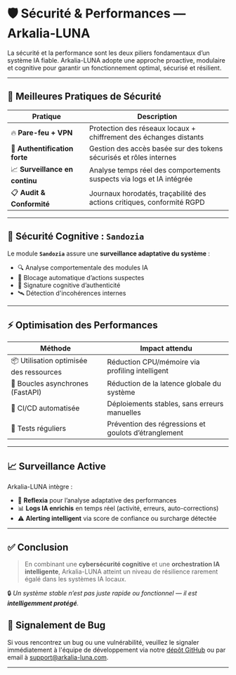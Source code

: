 # 🛡️ Sécurité & Performances — Arkalia-LUNA

La sécurité et la performance sont les deux piliers fondamentaux d’un système IA fiable. Arkalia-LUNA adopte une approche proactive, modulaire et cognitive pour garantir un fonctionnement optimal, sécurisé et résilient.

---

## 🔐 Meilleures Pratiques de Sécurité

| Pratique                        | Description                                                                 |
|--------------------------------|-----------------------------------------------------------------------------|
| 🔥 **Pare-feu + VPN**          | Protection des réseaux locaux + chiffrement des échanges distants          |
| 👤 **Authentification forte**  | Gestion des accès basée sur des tokens sécurisés et rôles internes         |
| 📈 **Surveillance en continu** | Analyse temps réel des comportements suspects via logs et IA intégrée      |
| 📋 **Audit & Conformité**      | Journaux horodatés, traçabilité des actions critiques, conformité RGPD     |

---

## 🧠 Sécurité Cognitive : `Sandozia`

Le module **`Sandozia`** assure une **surveillance adaptative du système** :

- 🔍 Analyse comportementale des modules IA
- 🛑 Blocage automatique d’actions suspectes
- 🧬 Signature cognitive d’authenticité
- 🛰 Détection d'incohérences internes

---

## ⚡ Optimisation des Performances

| Méthode                            | Impact attendu                                      |
|-----------------------------------|-----------------------------------------------------|
| 📦 Utilisation optimisée des ressources | Réduction CPU/mémoire via profiling intelligent   |
| 🔁 Boucles asynchrones (FastAPI)  | Réduction de la latence globale du système          |
| 🔄 CI/CD automatisée              | Déploiements stables, sans erreurs manuelles        |
| 🧪 Tests réguliers                | Prévention des régressions et goulots d’étranglement|

---

## 📈 Surveillance Active

Arkalia-LUNA intègre :

- 🧪 **Reflexia** pour l’analyse adaptative des performances
- 📊 **Logs IA enrichis** en temps réel (activité, erreurs, auto-corrections)
- ⚠️ **Alerting intelligent** via score de confiance ou surcharge détectée

---

## ✅ Conclusion

> En combinant une **cybersécurité cognitive** et une **orchestration IA intelligente**, Arkalia-LUNA atteint un niveau de résilience rarement égalé dans les systèmes IA locaux.

🔒 *Un système stable n’est pas juste rapide ou fonctionnel — il est **intelligemment protégé**.*

## 🐞 Signalement de Bug

Si vous rencontrez un bug ou une vulnérabilité, veuillez le signaler immédiatement à l'équipe de développement via notre [dépôt GitHub](https://github.com/arkalia-luna-system/arkalia-luna-pro/issues) ou par email à support@arkalia-luna.com.

---